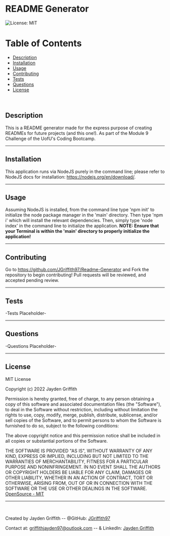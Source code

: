 # README Generator

![License: MIT](https://img.shields.io/badge/License-MIT-yellow.svg)

# Table of Contents

* [Description](#description)
* [Installation](#installation)
* [Usage](#usage)
* [Contributing](#contributing)
* [Tests](#tests)
* [Questions](#questions)
* [License](#license)

<br/>

## Description

This is a README generator made for the express purpose of creating READMEs for future projects (and this one!). As part of the Module 9 Challenge of the UofU's Coding Bootcamp.

---
## Installation

This application runs via NodeJS purely in the command line; please refer to NodeJS docs for installation: https://nodejs.org/en/download/.

---
## Usage

Assuming NodeJS is installed, from the command line type 'npm init' to initialize the node package manager in the 'main' directory. Then type 'npm i' which will install the relevant dependencies. Then, simply type 'node index' in the command line to initialize the application. **NOTE: Ensure that your Terminal is within the 'main' directory to properly initialize the application!**

---
## Contributing

Go to https://github.com/JGriffith97/Readme-Generator and Fork the repository to begin contributing! Pull requests will be reviewed, and accepted pending review.

---
## Tests

-Tests Placeholder-

---
## Questions

-Questions Placeholder-

---

## License


MIT License

Copyright (c) 2022 Jayden Griffith

Permission is hereby granted, free of charge, to any person obtaining a copy
of this software and associated documentation files (the "Software"), to deal
in the Software without restriction, including without limitation the rights
to use, copy, modify, merge, publish, distribute, sublicense, and/or sell
copies of the Software, and to permit persons to whom the Software is
furnished to do so, subject to the following conditions:

The above copyright notice and this permission notice shall be included in all
copies or substantial portions of the Software.

THE SOFTWARE IS PROVIDED "AS IS", WITHOUT WARRANTY OF ANY KIND, EXPRESS OR
IMPLIED, INCLUDING BUT NOT LIMITED TO THE WARRANTIES OF MERCHANTABILITY,
FITNESS FOR A PARTICULAR PURPOSE AND NONINFRINGEMENT. IN NO EVENT SHALL THE
AUTHORS OR COPYRIGHT HOLDERS BE LIABLE FOR ANY CLAIM, DAMAGES OR OTHER
LIABILITY, WHETHER IN AN ACTION OF CONTRACT, TORT OR OTHERWISE, ARISING FROM,
OUT OF OR IN CONNECTION WITH THE SOFTWARE OR THE USE OR OTHER DEALINGS IN THE
SOFTWARE.<br/>
[OpenSource - MIT](https://opensource.org/licenses/MIT)

---
<br/>

Created by Jayden Griffith -- @GitHub: [JGriffith97](https://github.com/JGriffith97)

Contact at: [griffithjayden97@outlook.com](mailto:griffithjayden97@outlook.com) -- & LinkedIn: [Jayden Griffith](https://www.linkedin.com/in/jayden-griffith-a3b7b9217/)